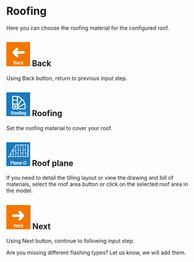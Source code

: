 
# Roofing
Here you can choose the roofing material for the configured roof.

## ![naviBackIcon](img/backIcon-en.png) Back
Using Back button, return to previous input step.

## ![roofingLibraryIcon](img/roofingLibraryIcon-en.png) Roofing
Set the roofing material to cover your roof.

## ![Alt text](img/roofPlaneDicon-en) Roof plane
If you need to detail the tilling layout or view the drawing and bill of materials, select the roof area button or click on the selected roof area in the model.

## ![naviNextIcon](img/nextIcon-en.png) Next 
Using Next button, continue to following input step.

Are you missing different flashing types? Let us know, we will add them.
